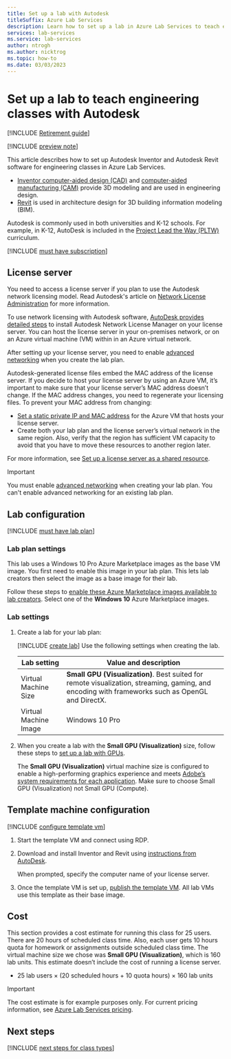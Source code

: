 ```yaml
---
title: Set up a lab with Autodesk
titleSuffix: Azure Lab Services
description: Learn how to set up a lab in Azure Lab Services to teach engineering classes with Autodesk.
services: lab-services
ms.service: lab-services
author: ntrogh
ms.author: nicktrog
ms.topic: how-to
ms.date: 03/03/2023
---
```


# Set up a lab to teach engineering classes with Autodesk

[!INCLUDE [Retirement guide](./includes/retirement-banner.md)]

[!INCLUDE [preview note](./includes/lab-services-new-update-focused-article.md)]

This article describes how to set up Autodesk Inventor and Autodesk Revit software for engineering classes in Azure Lab Services.

- [Inventor computer-aided design (CAD)](https://www.autodesk.com/products/inventor/new-features) and [computer-aided manufacturing (CAM)](https://www.autodesk.com/products/inventor-cam/overview) provide 3D modeling and are used in engineering design.
- [Revit](https://www.autodesk.com/products/revit/overview) is used in architecture design for 3D building information modeling (BIM).

Autodesk is commonly used in both universities and K-12 schools.  For example, in K-12, AutoDesk is included in the [Project Lead the Way (PLTW)](./class-type-pltw.md) curriculum.

[!INCLUDE [must have subscription](./includes/lab-services-class-type-subscription.md)]

## License server

You need to access a license server if you plan to use the Autodesk network licensing model.  Read Autodesk's article on [Network License Administration](https://knowledge.autodesk.com/customer-service/network-license-administration/network-deployment/preparing-for-deployment/determining-installation-type) for more information.

To use network licensing with Autodesk software, [AutoDesk provides detailed steps](https://knowledge.autodesk.com/customer-service/network-license-administration/install-and-configure-network-license) to install Autodesk Network License Manager on your license server.  You can host the license server in your on-premises network, or on an Azure virtual machine (VM) within in an Azure virtual network.

After setting up your license server, you need to enable [advanced networking](how-to-connect-vnet-injection.md) when you create the lab plan.

Autodesk-generated license files embed the MAC address of the license server.  If you decide to host your license server by using an Azure VM, it’s important to make sure that your license server’s MAC address doesn’t change. If the MAC address changes, you need to regenerate your licensing files. To prevent your MAC address from changing:

- [Set a static private IP and MAC address](how-to-create-a-lab-with-shared-resource.md#tips) for the Azure VM that hosts your license server.
- Create both your lab plan and the license server’s virtual network in the same region. Also, verify that the region has sufficient VM capacity to avoid that you have to move these resources to another region later.

For more information, see [Set up a license server as a shared resource](./how-to-create-a-lab-with-shared-resource.md).

> [!IMPORTANT]
> You must enable [advanced networking](how-to-connect-vnet-injection.md) when creating your lab plan. You can't enable advanced networking for an existing lab plan.

## Lab configuration

[!INCLUDE [must have lab plan](./includes/lab-services-class-type-lab-plan.md)]

### Lab plan settings

This lab uses a Windows 10 Pro Azure Marketplace images as the base VM image. You first need to enable this image in your lab plan. This lets lab creators then select the image as a base image for their lab.

Follow these steps to [enable these Azure Marketplace images available to lab creators](specify-marketplace-images.md). Select one of the **Windows 10** Azure Marketplace images.

### Lab settings

1. Create a lab for your lab plan:

    [!INCLUDE [create lab](./includes/lab-services-class-type-lab.md)]  Use the following settings when creating the lab.

    | Lab setting | Value and description |
    | ------------ | ------------------ |
    | Virtual Machine Size | **Small GPU (Visualization)**. Best suited for remote visualization, streaming, gaming, and encoding with frameworks such as OpenGL and DirectX. |
    | Virtual Machine Image | Windows 10 Pro |

1. When you create a lab with the **Small GPU (Visualization)** size, follow these steps to [set up a lab with GPUs](./how-to-setup-lab-gpu.md).

    The **Small GPU (Visualization)** virtual machine size is configured to enable a high-performing graphics experience and meets [Adobe’s system requirements for each application](https://helpx.adobe.com/creative-cloud/system-requirements.html).  Make sure to choose Small GPU (Visualization) not Small GPU (Compute).

## Template machine configuration

[!INCLUDE [configure template vm](./includes/lab-services-class-type-template-vm.md)]

1. Start the template VM and connect using RDP.

1. Download and install Inventor and Revit using [instructions from AutoDesk](https://knowledge.autodesk.com/customer-service/download-install/install-software).

    When prompted, specify the computer name of your license server.

1. Once the template VM is set up, [publish the template VM](how-to-create-manage-template.md). All lab VMs use this template as their base image.

## Cost

This section provides a cost estimate for running this class for 25 users. There are 20 hours of scheduled class time. Also, each user gets 10 hours quota for homework or assignments outside scheduled class time. The virtual machine size we chose was **Small GPU (Visualization)**, which is 160 lab units. This estimate doesn’t include the cost of running a license server.

- 25 lab users &times; (20 scheduled hours + 10 quota hours) &times; 160 lab units

> [!IMPORTANT]
> The cost estimate is for example purposes only.  For current pricing information, see [Azure Lab Services pricing](https://azure.microsoft.com/pricing/details/lab-services/).

## Next steps

[!INCLUDE [next steps for class types](./includes/lab-services-class-type-next-steps.md)]
